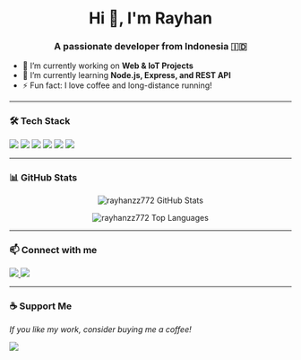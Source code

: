 <h1 align="center">Hi 👋, I'm Rayhan</h1>
<h3 align="center">A passionate developer from Indonesia 🇮🇩</h3>

- 🔭 I’m currently working on **Web & IoT Projects**
- 🌱 I’m currently learning **Node.js, Express, and REST API**
- ⚡ Fun fact: I love coffee and long-distance running!

---

### 🛠️ Tech Stack

<p>
  <img src="https://img.shields.io/badge/JavaScript-F7DF1E?logo=javascript&logoColor=black" />
  <img src="https://img.shields.io/badge/Node.js-339933?logo=nodedotjs&logoColor=white" />
  <img src="https://img.shields.io/badge/React-61DAFB?logo=react&logoColor=black" />
  <img src="https://img.shields.io/badge/Express.js-000000?logo=express&logoColor=white" />
  <img src="https://img.shields.io/badge/SQLite-003B57?logo=sqlite&logoColor=white" />
  <img src="https://img.shields.io/badge/WordPress-21759B?logo=wordpress&logoColor=white" />
</p>

---

### 📊 GitHub Stats

<p align="center">
  <img src="https://github-readme-stats.vercel.app/api?username=rayhanzz772&show_icons=true&theme=tokyonight" alt="rayhanzz772 GitHub Stats" />
</p>

<p align="center">
  <img src="https://github-readme-stats.vercel.app/api/top-langs/?username=rayhanzz772&layout=compact&langs_count=6&theme=tokyonight" alt="rayhanzz772 Top Languages" />
</p>

---

### 📫 Connect with me

<p>
  <a href="mailto:rayhanzz772@gmail.com">
    <img src="https://img.shields.io/badge/Gmail-rayhanzz772@gmail.com-red?logo=gmail&style=flat-square" />
  </a>
  <a href="https://linkedin.com/in/rayhanzz772" target="_blank">
    <img src="https://img.shields.io/badge/LinkedIn-rayhanzz772-blue?logo=linkedin&style=flat-square" />
  </a>
</p>

---

### ☕ Support Me

<p><i>If you like my work, consider buying me a coffee!</i></p>
<p>
  <a href="https://www.buymeacoffee.com/rayhanzz772" target="_blank">
    <img src="https://img.shields.io/badge/Buy%20Me%20a%20Coffee-FFDD00?logo=buy-me-a-coffee&logoColor=black&style=flat-square" />
  </a>
</p>
